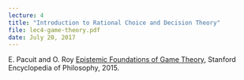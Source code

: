```yaml
---
lecture: 4
title: "Introduction to Rational Choice and Decision Theory"
file: lec4-game-theory.pdf
date: July 20, 2017
---
```


E. Pacuit and O. Roy  [Epistemic Foundations of Game Theory](https://plato.stanford.edu/entries/epistemic-game/), Stanford Encyclopedia of Philosophy, 2015.
